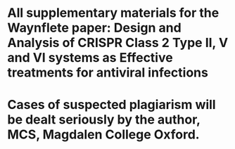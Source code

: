 # All supplementary materials for the Waynflete paper: Design and Analysis of CRISPR Class 2 Type II, V and VI systems as Effective treatments for antiviral infections 
# Cases of suspected plagiarism will be dealt seriously by the author, MCS, Magdalen College Oxford.
#
# 

